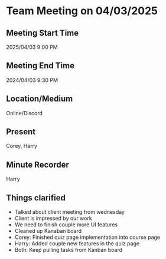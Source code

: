 # Team Meeting on 04/03/2025

## Meeting Start Time

2025/04/03 9:00 PM

## Meeting End Time

2024/04/03 9:30 PM

## Location/Medium

Online/Discord

## Present

Corey, Harry

## Minute Recorder

Harry

## Things clarified
- Talked about client meeting from wednesday
- Client is impressed by our work
- We need to finish couple more UI features
- Cleaned up Kanaban board
- Corey: Finished quiz page implementation into course page
- Harry: Added couple new features in the quiz page
- Both: Keep pulling tasks from Kanban board 
